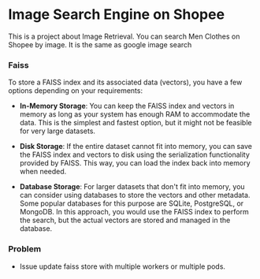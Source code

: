 # Image Search Engine on Shopee
This is a project about Image Retrieval. You can search Men Clothes on Shopee by image. It is the same as google image search

### Faiss 
To store a FAISS index and its associated data (vectors), you have a few options depending on your requirements:
- **In-Memory Storage**: You can keep the FAISS index and vectors in memory as long as your system has enough RAM to accommodate the data. This is the simplest and fastest option, but it might not be feasible for very large datasets.

- **Disk Storage**: If the entire dataset cannot fit into memory, you can save the FAISS index and vectors to disk using the serialization functionality provided by FAISS. This way, you can load the index back into memory when needed.

- **Database Storage**: For larger datasets that don't fit into memory, you can consider using databases to store the vectors and other metadata. Some popular databases for this purpose are SQLite, PostgreSQL, or MongoDB. In this approach, you would use the FAISS index to perform the search, but the actual vectors are stored and managed in the database.

### Problem
- Issue update faiss store with multiple workers or multiple pods.